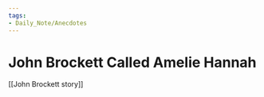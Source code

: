 ```yaml
---
tags:
- Daily_Note/Anecdotes
---
```


# John Brockett Called Amelie Hannah



[[John Brockett story]]